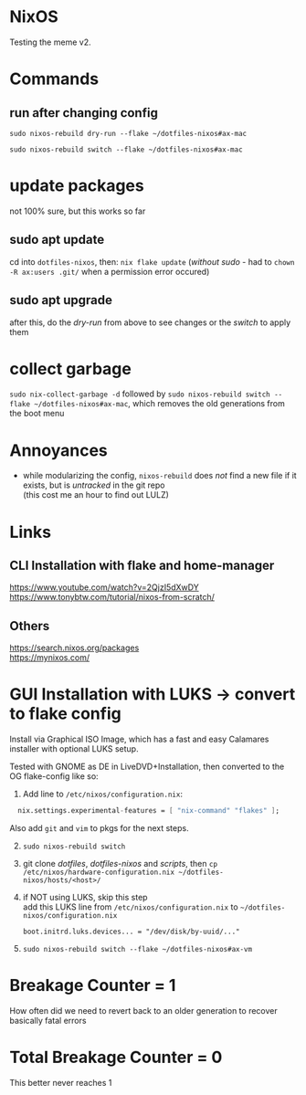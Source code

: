 # NixOS
Testing the meme v2.

# Commands
## run after changing config
`sudo nixos-rebuild dry-run --flake ~/dotfiles-nixos#ax-mac`

`sudo nixos-rebuild switch --flake ~/dotfiles-nixos#ax-mac`


# update packages
not 100% sure, but this works so far

## sudo apt update
cd into `dotfiles-nixos`, then:
`nix flake update` 
(*without sudo* - had to `chown -R ax:users .git/` when a permission error occured)

## sudo apt upgrade
after this, do the *dry-run* from above to see changes
or the *switch* to apply them

# collect garbage
`sudo nix-collect-garbage -d`
followed by
`sudo nixos-rebuild switch --flake ~/dotfiles-nixos#ax-mac`,
which removes the old generations from the boot menu

# Annoyances
- while modularizing the config, `nixos-rebuild` does *not* find a new file if it exists, but is *untracked* in the git repo  
  (this cost me an hour to find out LULZ)


# Links
## CLI Installation with flake and home-manager
https://www.youtube.com/watch?v=2QjzI5dXwDY  
https://www.tonybtw.com/tutorial/nixos-from-scratch/
## Others
https://search.nixos.org/packages  
https://mynixos.com/


# GUI Installation with LUKS -> convert to flake config
Install via Graphical ISO Image, which has a fast and easy Calamares installer 
with optional LUKS setup.

Tested with GNOME as DE in LiveDVD+Installation, then converted to the OG flake-config like so:
1. Add line to `/etc/nixos/configuration.nix`:
```nix
  nix.settings.experimental-features = [ "nix-command" "flakes" ];
```

Also add `git` and `vim` to pkgs for the next steps.

2. `sudo nixos-rebuild switch`

3. git clone *dotfiles*, *dotfiles-nixos* and *scripts*, then `cp /etc/nixos/hardware-configuration.nix ~/dotfiles-nixos/hosts/<host>/` 

4. if NOT using LUKS, skip this step  
    add this LUKS line from `/etc/nixos/configuration.nix` to `~/dotfiles-nixos/configuration.nix`

    `boot.initrd.luks.devices... = "/dev/disk/by-uuid/..."`

5. `sudo nixos-rebuild switch --flake ~/dotfiles-nixos#ax-vm` 


# Breakage Counter = 1
How often did we need to revert back to an older generation to recover basically fatal errors
# Total Breakage Counter = 0
This better never reaches 1


